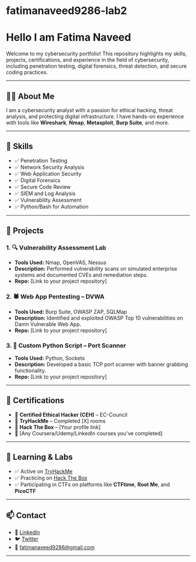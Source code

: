 # fatimanaveed9286-lab2
# Hello I am Fatima Naveed

Welcome to my cybersecurity portfolio! This repository highlights my skills, projects, certifications, and experience in the field of cybersecurity, including penetration testing, digital forensics, threat detection, and secure coding practices.

---

## 👩‍💻 About Me

I am a cybersecurity analyst with a passion for ethical hacking, threat analysis, and protecting digital infrastructure. I have hands-on experience with tools like **Wireshark**, **Nmap**, **Metasploit**, **Burp Suite**, and more.

---

## 🔐 Skills

- ✅ Penetration Testing
- ✅ Network Security Analysis
- ✅ Web Application Security
- ✅ Digital Forensics
- ✅ Secure Code Review
- ✅ SIEM and Log Analysis
- ✅ Vulnerability Assessment
- ✅ Python/Bash for Automation

---

## 📂 Projects

### 1. 🔍 Vulnerability Assessment Lab
- **Tools Used:** Nmap, OpenVAS, Nessus
- **Description:** Performed vulnerability scans on simulated enterprise systems and documented CVEs and remediation steps.
- **Repo:** [Link to your project repository]

### 2. 🕷️ Web App Pentesting – DVWA
- **Tools Used:** Burp Suite, OWASP ZAP, SQLMap
- **Description:** Identified and exploited OWASP Top 10 vulnerabilities on Damn Vulnerable Web App.
- **Repo:** [Link to your project repository]

### 3. 🧪 Custom Python Script – Port Scanner
- **Tools Used:** Python, Sockets
- **Description:** Developed a basic TCP port scanner with banner grabbing functionality.
- **Repo:** [Link to your project repository]

---

## 🏅 Certifications

- 📜 **Certified Ethical Hacker (CEH)** – EC-Council
- 📜 **TryHackMe** – Completed [X] rooms
- 📜 **Hack The Box** – [Your profile link]
- 📜 [Any Coursera/Udemy/LinkedIn courses you've completed]

---

## 🧠 Learning & Labs

- ✅ Active on [TryHackMe](https://tryhackme.com/)
- ✅ Practicing on [Hack The Box](https://www.hackthebox.com/)
- ✅ Participating in CTFs on platforms like **CTFtime**, **Root Me**, and **PicoCTF**

---

## 📫 Contact

- 🔗 [LinkedIn](https://www.linkedin.com/in/your-profile)
- 🐦 [Twitter](https://twitter.com/yourhandle)
- 📧 fatimanaveed9286@gmail.com

---


